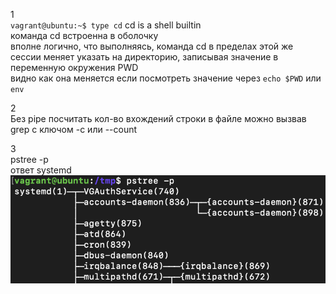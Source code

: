 1 \
`vagrant@ubuntu:~$ type cd`
cd is a shell builtin \
 команда cd встроенна в оболочку \
вполне логично, что выполняясь, команда cd в пределах этой же сессии меняет указать на директорию, записывая значение в переменную окружения PWD \
видно как она меняется если посмотреть значение через `echo $PWD` или `env`

2 \
Без pipe посчитать кол-во вхождений строки в файле можно вызвав grep c ключом -c или --count

3 \
pstree -p \
ответ systemd \
![](img/systemd.png)
